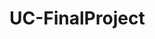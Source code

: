 # UC-FinalProject

<!-- accept cookies pop up -->

<!-- Account form
https://youtu.be/vOXGuNVRGpA

Sign in https://youtu.be/gyXSKhjZfgU, Use the input type ="password" to make password hidden
Registration Form using only HTML and CSS || Sign up Page Design Tutorial : https://youtu.be/Pcrd_ObbScs
-->

<!-- shopping cart
https://youtu.be/YeFzkC2awTM
-->
<!-- checkout page -->

<!-- preloader -->
